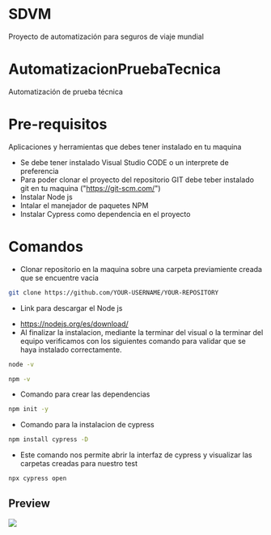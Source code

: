 # SDVM
Proyecto de automatización para seguros de viaje mundial
# AutomatizacionPruebaTecnica
Automatización de prueba técnica

# Pre-requisitos
Aplicaciones y herramientas que debes tener instalado en tu maquina
- Se debe tener instalado Visual Studio CODE o un interprete de preferencia
- Para poder clonar el proyecto del repositorio GIT debe teber instalado git en tu maquina ("https://git-scm.com/")
- Instalar Node js
- Intalar el manejador de paquetes NPM
- Instalar Cypress como dependencia en el proyecto

# Comandos
* Clonar repositorio en la maquina sobre una carpeta previamiente creada que se encuentre vacia
```bash
git clone https://github.com/YOUR-USERNAME/YOUR-REPOSITORY
``` 
* Link para descargar el Node js
- https://nodejs.org/es/download/
- Al finalizar la instalacion, mediante la terminar del visual o la terminar del equipo verificamos con los siguientes comando para validar que se haya instalado correctamente.
```bash
node -v
``` 
```bash
npm -v
``` 
- Comando para crear las dependencias
```bash
npm init -y
``` 
- Comando para la instalacion de cypress
```bash
npm install cypress -D
``` 
- Este comando nos permite abrir la interfaz de cypress y visualizar las carpetas creadas para nuestro test
```bash
npx cypress open
``` 
## Preview
![](/Demo_Cypress.jpg)

